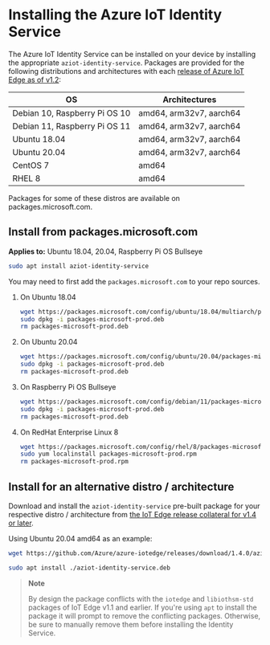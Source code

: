 # Installing the Azure IoT Identity Service

The Azure IoT Identity Service can be installed on your device by installing the appropriate `aziot-identity-service`. Packages are provided for the following distributions and architectures with each [release of Azure IoT Edge as of v1.2](https://github.com/Azure/azure-iotedge/releases):

<table>
<thead>
<tr>
<th>OS</th>
<th>Architectures</th>
</tr>
</thead>
<tbody>
<tr>
<td>Debian 10, Raspberry Pi OS 10</td>
<td>amd64, arm32v7, aarch64</td>
</tr>
<tr>
<td>Debian 11, Raspberry Pi OS 11</td>
<td>amd64, arm32v7, aarch64</td>
</tr>
<tr>
<td>Ubuntu 18.04</td>
<td>amd64, arm32v7, aarch64</td>
</tr>
<tr>
<td>Ubuntu 20.04</td>
<td>amd64, arm32v7, aarch64</td>
</tr>
<tr>
<td>CentOS 7</td>
<td>amd64</td>
</tr>
<tr>
<td>RHEL 8</td>
<td>amd64</td>
</tr>
</tbody>
</table>

Packages for some of these distros are available on packages.microsoft.com. 

## Install from packages.microsoft.com
**Applies to:** Ubuntu 18.04, 20.04, Raspberry Pi OS Bullseye

```bash
sudo apt install aziot-identity-service
```

You may need to first add the `packages.microsoft.com` to your repo sources.

1. On Ubuntu 18.04

    ```bash
    wget https://packages.microsoft.com/config/ubuntu/18.04/multiarch/packages-microsoft-prod.deb -O packages-microsoft-prod.deb
    sudo dpkg -i packages-microsoft-prod.deb
    rm packages-microsoft-prod.deb
    ```

2. On Ubuntu 20.04

    ```bash
    wget https://packages.microsoft.com/config/ubuntu/20.04/packages-microsoft-prod.deb -O packages-microsoft-prod.deb
    sudo dpkg -i packages-microsoft-prod.deb
    rm packages-microsoft-prod.deb
    ```

3. On Raspberry Pi OS Bullseye

    ```bash
    wget https://packages.microsoft.com/config/debian/11/packages-microsoft-prod.deb -O packages-microsoft-prod.deb
    sudo dpkg -i packages-microsoft-prod.deb
    rm packages-microsoft-prod.deb
    ```

4. On RedHat Enterprise Linux 8

    ```bash
    wget https://packages.microsoft.com/config/rhel/8/packages-microsoft-prod.rpm -O packages-microsoft-prod.rpm
    sudo yum localinstall packages-microsoft-prod.rpm
    rm packages-microsoft-prod.rpm
    ```

## Install for an alternative distro / architecture

Download and install the `aziot-identity-service` pre-built package for your respective distro / architecture from [the IoT Edge release collateral for v1.4 or later](https://github.com/Azure/azure-iotedge/releases/tag/1.4.0).

Using Ubuntu 20.04 amd64 as an example:

```bash
wget https://github.com/Azure/azure-iotedge/releases/download/1.4.0/aziot-identity-service_1.4.0-1_ubuntu20.04_amd64.deb -o aziot-identity-service.deb

sudo apt install ./aziot-identity-service.deb
```

> **Note**
>
> By design the package conflicts with the `iotedge` and `libiothsm-std` packages of IoT Edge v1.1 and earlier. If you're using `apt` to install the package it will prompt to remove the conflicting packages.  Otherwise, be sure to manually remove them before installing the Identity Service.
